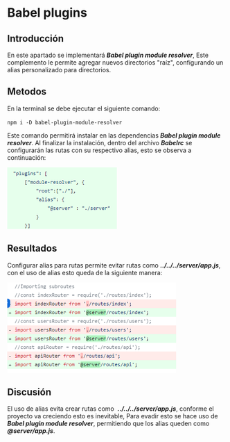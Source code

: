 # Babel plugins

## Introducción
En este apartado se implementará ***Babel plugin module resolver***, Este complemento le permite agregar nuevos directorios "raíz", configurando un alias personalizado para directorios.
## Metodos
En la terminal se debe ejecutar el siguiente comando:

`npm i -D babel-plugin-module-resolver`

Este comando permitirá instalar en las dependencias ***Babel plugin module resolver***. Al finalizar la instalación, dentro del archivo ***Babelrc*** se configurarán las rutas con su respectivo alias, esto se observa a continuación: 

![Figure 1](/public/img/BP.png)

## Resultados
Configurar alias para rutas permite evitar rutas como ***../../../server/app.js***, con el uso de alias esto queda de la siguiente manera:

![Figure 2](/public/img/BP1.png)

## Discusión
El uso de alias evita crear rutas como 
***../../../server/app.js***, conforme el proyecto va creciendo esto es inevitable, Para evadir esto se hace uso de ***Babel plugin module resolver***, permitiendo que los alias queden como ***@server/app.js***.